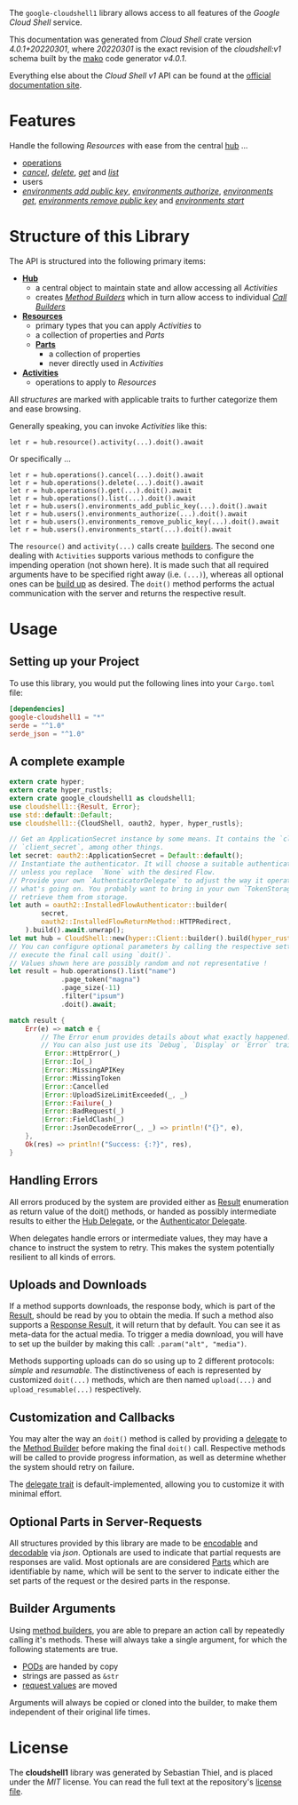 <!---
DO NOT EDIT !
This file was generated automatically from 'src/generator/templates/api/README.md.mako'
DO NOT EDIT !
-->
The `google-cloudshell1` library allows access to all features of the *Google Cloud Shell* service.

This documentation was generated from *Cloud Shell* crate version *4.0.1+20220301*, where *20220301* is the exact revision of the *cloudshell:v1* schema built by the [mako](http://www.makotemplates.org/) code generator *v4.0.1*.

Everything else about the *Cloud Shell* *v1* API can be found at the
[official documentation site](https://cloud.google.com/shell/docs/).
# Features

Handle the following *Resources* with ease from the central [hub](https://docs.rs/google-cloudshell1/4.0.1+20220301/google_cloudshell1/CloudShell) ... 

* [operations](https://docs.rs/google-cloudshell1/4.0.1+20220301/google_cloudshell1/api::Operation)
 * [*cancel*](https://docs.rs/google-cloudshell1/4.0.1+20220301/google_cloudshell1/api::OperationCancelCall), [*delete*](https://docs.rs/google-cloudshell1/4.0.1+20220301/google_cloudshell1/api::OperationDeleteCall), [*get*](https://docs.rs/google-cloudshell1/4.0.1+20220301/google_cloudshell1/api::OperationGetCall) and [*list*](https://docs.rs/google-cloudshell1/4.0.1+20220301/google_cloudshell1/api::OperationListCall)
* users
 * [*environments add public key*](https://docs.rs/google-cloudshell1/4.0.1+20220301/google_cloudshell1/api::UserEnvironmentAddPublicKeyCall), [*environments authorize*](https://docs.rs/google-cloudshell1/4.0.1+20220301/google_cloudshell1/api::UserEnvironmentAuthorizeCall), [*environments get*](https://docs.rs/google-cloudshell1/4.0.1+20220301/google_cloudshell1/api::UserEnvironmentGetCall), [*environments remove public key*](https://docs.rs/google-cloudshell1/4.0.1+20220301/google_cloudshell1/api::UserEnvironmentRemovePublicKeyCall) and [*environments start*](https://docs.rs/google-cloudshell1/4.0.1+20220301/google_cloudshell1/api::UserEnvironmentStartCall)




# Structure of this Library

The API is structured into the following primary items:

* **[Hub](https://docs.rs/google-cloudshell1/4.0.1+20220301/google_cloudshell1/CloudShell)**
    * a central object to maintain state and allow accessing all *Activities*
    * creates [*Method Builders*](https://docs.rs/google-cloudshell1/4.0.1+20220301/google_cloudshell1/client::MethodsBuilder) which in turn
      allow access to individual [*Call Builders*](https://docs.rs/google-cloudshell1/4.0.1+20220301/google_cloudshell1/client::CallBuilder)
* **[Resources](https://docs.rs/google-cloudshell1/4.0.1+20220301/google_cloudshell1/client::Resource)**
    * primary types that you can apply *Activities* to
    * a collection of properties and *Parts*
    * **[Parts](https://docs.rs/google-cloudshell1/4.0.1+20220301/google_cloudshell1/client::Part)**
        * a collection of properties
        * never directly used in *Activities*
* **[Activities](https://docs.rs/google-cloudshell1/4.0.1+20220301/google_cloudshell1/client::CallBuilder)**
    * operations to apply to *Resources*

All *structures* are marked with applicable traits to further categorize them and ease browsing.

Generally speaking, you can invoke *Activities* like this:

```Rust,ignore
let r = hub.resource().activity(...).doit().await
```

Or specifically ...

```ignore
let r = hub.operations().cancel(...).doit().await
let r = hub.operations().delete(...).doit().await
let r = hub.operations().get(...).doit().await
let r = hub.operations().list(...).doit().await
let r = hub.users().environments_add_public_key(...).doit().await
let r = hub.users().environments_authorize(...).doit().await
let r = hub.users().environments_remove_public_key(...).doit().await
let r = hub.users().environments_start(...).doit().await
```

The `resource()` and `activity(...)` calls create [builders][builder-pattern]. The second one dealing with `Activities` 
supports various methods to configure the impending operation (not shown here). It is made such that all required arguments have to be 
specified right away (i.e. `(...)`), whereas all optional ones can be [build up][builder-pattern] as desired.
The `doit()` method performs the actual communication with the server and returns the respective result.

# Usage

## Setting up your Project

To use this library, you would put the following lines into your `Cargo.toml` file:

```toml
[dependencies]
google-cloudshell1 = "*"
serde = "^1.0"
serde_json = "^1.0"
```

## A complete example

```Rust
extern crate hyper;
extern crate hyper_rustls;
extern crate google_cloudshell1 as cloudshell1;
use cloudshell1::{Result, Error};
use std::default::Default;
use cloudshell1::{CloudShell, oauth2, hyper, hyper_rustls};

// Get an ApplicationSecret instance by some means. It contains the `client_id` and 
// `client_secret`, among other things.
let secret: oauth2::ApplicationSecret = Default::default();
// Instantiate the authenticator. It will choose a suitable authentication flow for you, 
// unless you replace  `None` with the desired Flow.
// Provide your own `AuthenticatorDelegate` to adjust the way it operates and get feedback about 
// what's going on. You probably want to bring in your own `TokenStorage` to persist tokens and
// retrieve them from storage.
let auth = oauth2::InstalledFlowAuthenticator::builder(
        secret,
        oauth2::InstalledFlowReturnMethod::HTTPRedirect,
    ).build().await.unwrap();
let mut hub = CloudShell::new(hyper::Client::builder().build(hyper_rustls::HttpsConnectorBuilder::new().with_native_roots().https_or_http().enable_http1().enable_http2().build()), auth);
// You can configure optional parameters by calling the respective setters at will, and
// execute the final call using `doit()`.
// Values shown here are possibly random and not representative !
let result = hub.operations().list("name")
             .page_token("magna")
             .page_size(-11)
             .filter("ipsum")
             .doit().await;

match result {
    Err(e) => match e {
        // The Error enum provides details about what exactly happened.
        // You can also just use its `Debug`, `Display` or `Error` traits
         Error::HttpError(_)
        |Error::Io(_)
        |Error::MissingAPIKey
        |Error::MissingToken
        |Error::Cancelled
        |Error::UploadSizeLimitExceeded(_, _)
        |Error::Failure(_)
        |Error::BadRequest(_)
        |Error::FieldClash(_)
        |Error::JsonDecodeError(_, _) => println!("{}", e),
    },
    Ok(res) => println!("Success: {:?}", res),
}

```
## Handling Errors

All errors produced by the system are provided either as [Result](https://docs.rs/google-cloudshell1/4.0.1+20220301/google_cloudshell1/client::Result) enumeration as return value of
the doit() methods, or handed as possibly intermediate results to either the 
[Hub Delegate](https://docs.rs/google-cloudshell1/4.0.1+20220301/google_cloudshell1/client::Delegate), or the [Authenticator Delegate](https://docs.rs/yup-oauth2/*/yup_oauth2/trait.AuthenticatorDelegate.html).

When delegates handle errors or intermediate values, they may have a chance to instruct the system to retry. This 
makes the system potentially resilient to all kinds of errors.

## Uploads and Downloads
If a method supports downloads, the response body, which is part of the [Result](https://docs.rs/google-cloudshell1/4.0.1+20220301/google_cloudshell1/client::Result), should be
read by you to obtain the media.
If such a method also supports a [Response Result](https://docs.rs/google-cloudshell1/4.0.1+20220301/google_cloudshell1/client::ResponseResult), it will return that by default.
You can see it as meta-data for the actual media. To trigger a media download, you will have to set up the builder by making
this call: `.param("alt", "media")`.

Methods supporting uploads can do so using up to 2 different protocols: 
*simple* and *resumable*. The distinctiveness of each is represented by customized 
`doit(...)` methods, which are then named `upload(...)` and `upload_resumable(...)` respectively.

## Customization and Callbacks

You may alter the way an `doit()` method is called by providing a [delegate](https://docs.rs/google-cloudshell1/4.0.1+20220301/google_cloudshell1/client::Delegate) to the 
[Method Builder](https://docs.rs/google-cloudshell1/4.0.1+20220301/google_cloudshell1/client::CallBuilder) before making the final `doit()` call. 
Respective methods will be called to provide progress information, as well as determine whether the system should 
retry on failure.

The [delegate trait](https://docs.rs/google-cloudshell1/4.0.1+20220301/google_cloudshell1/client::Delegate) is default-implemented, allowing you to customize it with minimal effort.

## Optional Parts in Server-Requests

All structures provided by this library are made to be [encodable](https://docs.rs/google-cloudshell1/4.0.1+20220301/google_cloudshell1/client::RequestValue) and 
[decodable](https://docs.rs/google-cloudshell1/4.0.1+20220301/google_cloudshell1/client::ResponseResult) via *json*. Optionals are used to indicate that partial requests are responses 
are valid.
Most optionals are are considered [Parts](https://docs.rs/google-cloudshell1/4.0.1+20220301/google_cloudshell1/client::Part) which are identifiable by name, which will be sent to 
the server to indicate either the set parts of the request or the desired parts in the response.

## Builder Arguments

Using [method builders](https://docs.rs/google-cloudshell1/4.0.1+20220301/google_cloudshell1/client::CallBuilder), you are able to prepare an action call by repeatedly calling it's methods.
These will always take a single argument, for which the following statements are true.

* [PODs][wiki-pod] are handed by copy
* strings are passed as `&str`
* [request values](https://docs.rs/google-cloudshell1/4.0.1+20220301/google_cloudshell1/client::RequestValue) are moved

Arguments will always be copied or cloned into the builder, to make them independent of their original life times.

[wiki-pod]: http://en.wikipedia.org/wiki/Plain_old_data_structure
[builder-pattern]: http://en.wikipedia.org/wiki/Builder_pattern
[google-go-api]: https://github.com/google/google-api-go-client

# License
The **cloudshell1** library was generated by Sebastian Thiel, and is placed 
under the *MIT* license.
You can read the full text at the repository's [license file][repo-license].

[repo-license]: https://github.com/Byron/google-apis-rsblob/main/LICENSE.md

